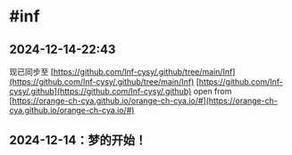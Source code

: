 #inf
===========================
## 2024-12-14-22:43
现已同步至
[https://github.com/Inf-cysy/.github/tree/main/Inf](https://github.com/Inf-cysy/.github/tree/main/Inf)
[https://github.com/Inf-cysy/.github](https://github.com/Inf-cysy/.github)
open from [https://orange-ch-cya.github.io/orange-ch-cya.io/#](https://orange-ch-cya.github.io/orange-ch-cya.io/#)

## 2024-12-14：梦的开始！
